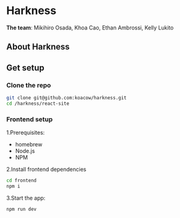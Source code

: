 # Harkness

**The team**: Mikihiro Osada, Khoa Cao, Ethan Ambrossi, Kelly Lukito

## About Harkness

<!-- TODO: add project description -->

## Get setup

### Clone the repo

```sh
git clone git@github.com:koacow/harkness.git
cd /harkness/react-site
```

### Frontend setup

1.Prerequisites:

- homebrew
- Node.js
- NPM

2.Install frontend dependencies

```sh
cd frontend
npm i
```

3.Start the app:

```sh
npm run dev
```
